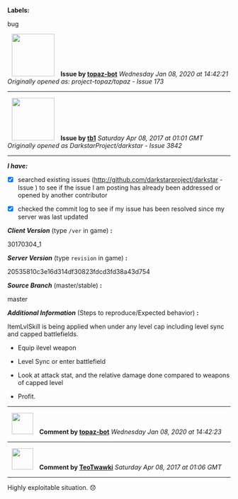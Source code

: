 **Labels:**

bug



<a href="https://github.com/topaz-bot"><img src="https://avatars3.githubusercontent.com/u/59651103?v=4" width="96" height="96" hspace="10"></img></a> **Issue by [topaz-bot](https://github.com/topaz-bot)**
_Wednesday Jan 08, 2020 at 14:42:21_
_Originally opened as: project-topaz/topaz - Issue 173_

----

<a href="https://github.com/tb1"><img src="https://avatars1.githubusercontent.com/u/3310503?v=4"  width="96" height="96" hspace="10"></img></a> **Issue by [tb1](https://github.com/tb1)**
_Saturday Apr 08, 2017 at 01:01 GMT_
_Originally opened as DarkstarProject/darkstar - Issue 3842_

----

<!-- remove space and mark with 'x' between [] -->

**_I have:_**

- [x] searched existing issues (http://github.com/darkstarproject/darkstar - Issue ) to see if the issue I am posting has already been addressed or opened by another contributor
- [x] checked the commit log to see if my issue has been resolved since my server was last updated


<!-- Issues will be closed without being looked into if the following information is missing (unless its not applicable). -->

**_Client Version_** (type `/ver` in game) **:**
30170304_1

**_Server Version_** (type `revision` in game) **:**
20535810c3e16d314df30823fdcd3fd38a43d754

**_Source Branch_** (master/stable) **:**
master

**_Additional Information_** (Steps to reproduce/Expected behavior) **:**
ItemLvlSkill is being applied when under any level cap including level sync and capped battlefields.

- Equip ilevel weapon
- Level Sync or enter battlefield
- Look at attack stat, and the relative damage done compared to weapons of capped level
- Profit.




----
<a href="https://github.com/topaz-bot"><img src="https://avatars3.githubusercontent.com/u/59651103?v=4" width="48" height="48" hspace="10"></img></a> **Comment by [topaz-bot](https://github.com/topaz-bot)**
_Wednesday Jan 08, 2020 at 14:42:23_

----

<a href="https://github.com/TeoTwawki"><img src="https://avatars0.githubusercontent.com/u/6871475?v=4"  width="48" height="48" hspace="10"></img></a> **Comment by [TeoTwawki](https://github.com/TeoTwawki)**
_Saturday Apr 08, 2017 at 01:06 GMT_

----

Highly exploitable situation. 😞 

